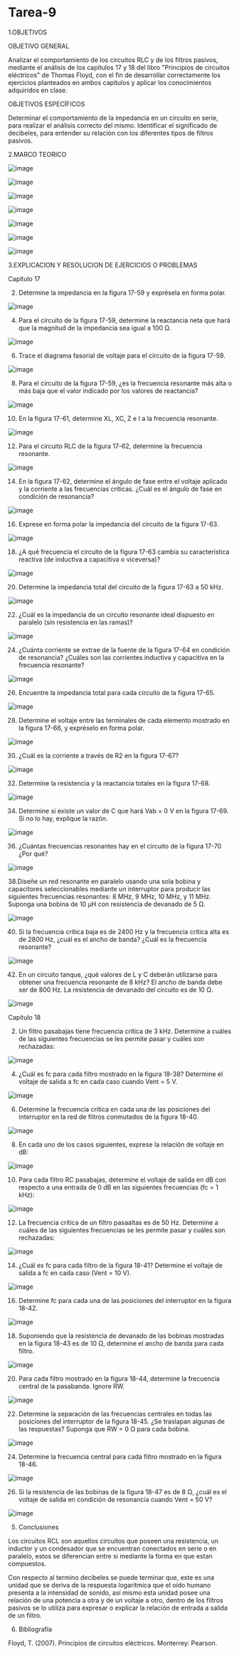 # Tarea-9

1.OBJETIVOS

OBJETIVO GENERAL

Analizar el comportamiento de los circuitos RLC y de los filtros pasivos, mediante el análisis de los capítulos 17 y 18 del libro "Principios de circuitos eléctricos" de Thomas Floyd, con el fin de desarrollar correctamente los ejercicios planteados en ambos capítulos y aplicar los conocimientos adquiridos en clase.

OBJETIVOS ESPECÍFICOS

Determinar el comportamiento de la impedancia en un circuito en serie, para realizar el análisis correcto del mismo.
Identificar el significado de decibeles, para entender su relación con los diferentes tipos de filtros pasivos.

2.MARCO TEORICO

![image](https://user-images.githubusercontent.com/105291794/187334991-f67d1fcc-2d26-4460-b16f-9ee7719ddc49.png)

![image](https://user-images.githubusercontent.com/105291794/187335003-c9bc890d-cff9-4d6b-b821-dfc62ee7bc7c.png)

![image](https://user-images.githubusercontent.com/105291794/187335016-4384e442-a07a-4174-9230-5f50c2d73a81.png)

![image](https://user-images.githubusercontent.com/105291794/187335028-de0a4734-dd3e-40eb-b369-f30735238f57.png)

![image](https://user-images.githubusercontent.com/105291794/187335323-d0d3cbdb-b0e3-44a0-9948-c9889652ef11.png)

![image](https://user-images.githubusercontent.com/105291794/187335505-f2febb10-14c2-4a17-b739-7a6da762d671.png)

![image](https://user-images.githubusercontent.com/105291794/187335517-f5f3659b-504b-4f76-8763-2f3ce32be21f.png)

3.EXPLICACION Y RESOLUCION DE EJERCICIOS O PROBLEMAS

Capítulo 17

2.	Determine la impedancia en la figura 17-59 y exprésela en forma polar.

![image](https://user-images.githubusercontent.com/105291794/187335796-d3805c8d-513a-41ee-8a39-629cee9f5a2d.png)

4.	Para el circuito de la figura 17-59, determine la reactancia neta que hará que la magnitud de la impedancia sea igual a 100 Ω.

![image](https://user-images.githubusercontent.com/105291794/187335827-c3f3e76a-3981-4da3-8700-38b071d1b6d0.png)

6.	Trace el diagrama fasorial de voltaje para el circuito de la figura 17-59.

![image](https://user-images.githubusercontent.com/105291794/187335853-4fb8786e-98e9-44ad-9825-f1ea5a91a26f.png)

8.	Para el circuito de la figura 17-59, ¿es la frecuencia resonante más alta o más baja que el valor indicado por los valores de reactancia?

![image](https://user-images.githubusercontent.com/105291794/187335879-d4ed2add-7624-47f3-bded-876c9e830721.png)

10.	En la figura 17-61, determine XL, XC, Z e I a la frecuencia resonante.

![image](https://user-images.githubusercontent.com/105291794/187336144-131b0a0b-c94f-436e-8480-99253d33ee0c.png)

12.	Para el circuito RLC de la figura 17-62, determine la frecuencia resonante.

![image](https://user-images.githubusercontent.com/105291794/187336192-15052982-b403-4e7b-96dd-d90e4c180624.png)

14.	En la figura 17-62, determine el ángulo de fase entre el voltaje aplicado y la corriente a las frecuencias críticas. ¿Cuál es el ángulo de fase en condición de resonancia?

![image](https://user-images.githubusercontent.com/105291794/187336219-ab631858-fba0-478e-813d-8a913f854da7.png)

16.	Exprese en forma polar la impedancia del circuito de la figura 17-63.

![image](https://user-images.githubusercontent.com/105291794/187336252-d2d4525f-9ba8-44ee-bb9d-7ca32702274e.png)

18.	¿A qué frecuencia el circuito de la figura 17-63 cambia su característica reactiva (de inductiva a capacitiva o viceversa)?

![image](https://user-images.githubusercontent.com/105291794/187336306-6be6df23-3ede-49d5-959d-4324a4bce20e.png)

20.	Determine la impedancia total del circuito de la figura 17-63 a 50 kHz.

![image](https://user-images.githubusercontent.com/105291794/187336356-7637ddab-4911-41c3-9946-c1e0eb9fd31b.png)

22.	¿Cuál es la impedancia de un circuito resonante ideal dispuesto en paralelo (sin resistencia en las ramas)?

![image](https://user-images.githubusercontent.com/105291794/187336419-90b427b0-85e4-404a-8b30-5092824d341a.png)

24.	¿Cuánta corriente se extrae de la fuente de la figura 17-64 en condición de resonancia? ¿Cuáles son las corrientes inductiva y capacitiva en la frecuencia resonante?

![image](https://user-images.githubusercontent.com/105291794/187336440-e862b31b-479b-46de-a38a-3d9ff05516fa.png)

26.	Encuentre la impedancia total para cada circuito de la figura 17-65.

![image](https://user-images.githubusercontent.com/105291794/187336466-95ba9e11-04f5-4a5e-b851-dfe8464c3afb.png)

28.	Determine el voltaje entre las terminales de cada elemento mostrado en la figura 17-66, y expréselo en forma polar.

![image](https://user-images.githubusercontent.com/105291794/187336554-2a66735b-0636-4c15-afcb-1e4f43f3026b.png)

30.	¿Cuál es la corriente a través de R2 en la figura 17-67?

![image](https://user-images.githubusercontent.com/105291794/187336654-bf28b644-1273-4a53-9cbb-aa40cffea751.png)

32.	Determine la resistencia y la reactancia totales en la figura 17-68.

![image](https://user-images.githubusercontent.com/105291794/187336674-d66c2f4f-6eea-4a03-98dc-7ec207ebc198.png)

34.	Determine si existe un valor de C que hará Vab = 0 V en la figura 17-69. Si no lo hay, explique la razón.

![image](https://user-images.githubusercontent.com/105291794/187336700-d9151d2e-63fd-427a-ab08-bb92b6a1435b.png)

36.	¿Cuántas frecuencias resonantes hay en el circuito de la figura 17-70 ¿Por qué?

![image](https://user-images.githubusercontent.com/105291794/187336725-028e4278-cf38-40b8-b9ba-703192eef7c9.png)

38.Diseñe un red resonante en paralelo usando una sola bobina y capacitores seleccionables mediante un interruptor para producir las siguientes frecuencias resonantes: 8 MHz, 9 MHz, 10 MHz, y 11 MHz. Suponga una bobina de 10 µH con resistencia de devanado de 5 Ω.

![image](https://user-images.githubusercontent.com/105291794/187336780-31267309-545a-421c-bc73-986fcb741ccb.png)

40.	Si la frecuencia crítica baja es de 2400 Hz y la frecuencia crítica alta es de 2800 Hz, ¿cuál es el ancho de banda? ¿Cuál es la frecuencia resonante?

![image](https://user-images.githubusercontent.com/105291794/187336810-0236e729-7a9d-4ea5-8061-6ba183c7ec99.png)

42.	En un circuito tanque, ¿qué valores de L y C deberán utilizarse para obtener una frecuencia resonante de 8 kHz? El ancho de banda debe ser de 800 Hz. La resistencia de devanado del circuito es de 10 Ω.

![image](https://user-images.githubusercontent.com/105291794/187336880-1218837d-b5fe-4929-8d42-0e4ffa4b4a4a.png)

Capítulo 18

2.	Un filtro pasabajas tiene frecuencia crítica de 3 kHz. Determine a cuáles de las siguientes frecuencias se les permite pasar y cuáles son rechazadas:

![image](https://user-images.githubusercontent.com/105291794/187336955-7a5da380-2de4-49d4-a064-21a05c31127e.png)

4.	¿Cuál es fc para cada filtro mostrado en la figura 18-38? Determine el voltaje de salida a fc en cada caso cuando Vent = 5 V.

![image](https://user-images.githubusercontent.com/105291794/187336982-da32564d-8cd7-4772-bd8e-9df2db290863.png)

6.	Determine la frecuencia crítica en cada una de las posiciones del interruptor en la red de filtros conmutados de la figura 18-40.

![image](https://user-images.githubusercontent.com/105291794/187339862-f7378207-af62-4e99-b3bb-657f9f943475.png)

8.	En cada uno de los casos siguientes, exprese la relación de voltaje en dB:

![image](https://user-images.githubusercontent.com/105291794/187339908-439914c3-b7df-4845-bf60-c54ed9bdba68.png)

10.	Para cada filtro RC pasabajas, determine el voltaje de salida en dB con respecto a una entrada de 0 dB en las siguientes frecuencias (fc = 1 kHz):

![image](https://user-images.githubusercontent.com/105291794/187340084-4d8911cd-b646-41ff-b513-4b39b0783178.png)

12.	La frecuencia crítica de un filtro pasaaltas es de 50 Hz. Determine a cuáles de las siguientes frecuencias se les permite pasar y cuáles son rechazadas:

![image](https://user-images.githubusercontent.com/105291794/187340137-ceea66f0-204e-42e0-9dd3-2bba9e9f7fd0.png)

14.	¿Cuál es fc para cada filtro de la figura 18-41? Determine el voltaje de salida a fc en cada caso (Vent = 10 V).

![image](https://user-images.githubusercontent.com/105291794/187340153-557059b0-33fb-4153-b19c-9efa4448b8d4.png)

16.	Determine fc para cada una de las posiciones del interruptor en la figura 18-42.

![image](https://user-images.githubusercontent.com/105291794/187340179-1539fb22-40d9-4d19-88a5-8c8166303889.png)

18.	Suponiendo que la resistencia de devanado de las bobinas mostradas en la figura 18-43 es de 10 Ω, determine el ancho de banda para cada filtro.

![image](https://user-images.githubusercontent.com/105291794/187340199-2cad7d46-8646-4dcf-a48d-226ca9333a56.png)

20.	Para cada filtro mostrado en la figura 18-44, determine la frecuencia central de la pasabanda. Ignore RW.

![image](https://user-images.githubusercontent.com/105291794/187340226-c9d9ce80-8c83-4d46-939c-d6fc3728e18f.png)

22.	Determine la separación de las frecuencias centrales en todas las posiciones del interruptor de la figura 18-45. ¿Se traslapan algunas de las respuestas? Suponga que RW = 0 Ω para cada bobina.

![image](https://user-images.githubusercontent.com/105291794/187340247-9aaf7e2f-996c-475d-ac5c-98c136425518.png)

24.	Determine la frecuencia central para cada filtro mostrado en la figura 18-46.

![image](https://user-images.githubusercontent.com/105291794/187340556-102b09a3-122d-40b7-822e-2daf37e3b279.png)

26.	Si la resistencia de las bobinas de la figura 18-47 es de 8 Ω, ¿cuál es el voltaje de salida en condición de resonancia cuando Vent = 50 V?

![image](https://user-images.githubusercontent.com/105291794/187341040-ddb5e2d7-de1a-4790-aff8-892674d7decd.png)

5. Conclusiones

Los circuitos RCL son aquellos circuitos que poseen una resistencia, un inductor y un condesador que se encuentran conectados en serie o en paralelo, estos se diferencian entre si mediante la forma en que estan compuestos.

Con respecto al termino decibeles se puede terminar que, este es una unidad que se deriva de la respuesta logarítmica que el oído humano presenta a la intensidad de sonido, así mismo esta unidad posee una relación de una potencia a otra y de un voltaje a otro, dentro de los filtros pasivos se lo utiliza para expresar o explicar la relación de entrada a salida de un filtro.

6. Bibliografía

Floyd, T. (2007). Principios de circuitos eléctricos. Monterrey: Pearson.


















